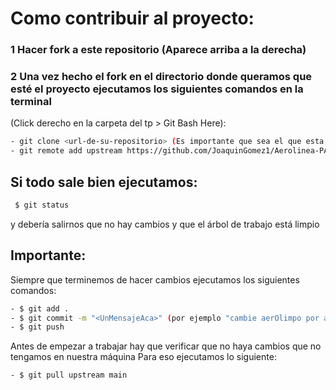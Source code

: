 # Como contribuir al proyecto:
### 1 Hacer fork a este repositorio (Aparece arriba a la derecha)
### 2 Una vez hecho el fork en el directorio donde queramos que esté el proyecto ejecutamos los siguientes comandos en la terminal 
(Click derecho en la carpeta del tp > Git Bash Here):
```bash
- git clone <url-de-su-repositorio> (Es importante que sea el que esta en su cuenta y no el original) (van a su perfil en GitHub > Repositorios > abren el ultimo > copian la url)
- git remote add upstream https://github.com/JoaquinGomez1/Aerolinea-PAV1-GP07
```

## Si todo sale bien ejecutamos:
```bash
 $ git status
```
y debería salirnos que no hay cambios y que el árbol de trabajo está limpio

## Importante:
Siempre que terminemos de hacer cambios ejecutamos los siguientes comandos:
```bash
- $ git add .
- $ git commit -m "<UnMensajeAca>" (por ejemplo "cambie aerOlimpo por aeroPuto")
- $ git push
```

Antes de empezar a trabajar hay que verificar que no haya cambios que no tengamos en nuestra máquina
Para eso ejecutamos lo siguiente:
```bash
- $ git pull upstream main
```
